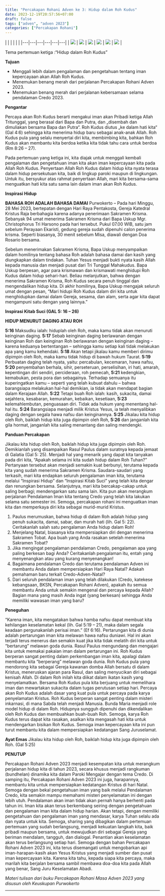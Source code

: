 ```yaml
---
title: "Percakapan Rohani Adven ke 3: Hidup dalam Roh Kudus"
date: 2023-12-19T20:57:56+07:00
draft: false
tags: ["adven", "adven 2023"]
categories: ["Percakapan Rohani"]
---
```

| | | | | |
|---|---|---|---|---|---|
| ![](/img/adven19des231.avif) | ![](/img/adven19des232.avif)  | ![](/img/adven19des233.avif)  | ![](/img/adven19des23.avif) | ![](/img/adven19des234.avif) | ![](/img/adven19des235.avif) |

Tema pertemuan ketiga :“Hidup dalam Roh Kudus” 

**Tujuan** 

-   Menggali lebih dalam pengalaman dan pengetahuan tentang iman kepercayaan akan Allah Roh Kudus.
-   Menemukan benang merah dari perjalanan Percakapan Rohani Adven 2023.
-   Menemukan benang merah dari perjalanan kebersamaan selama pendalaman Credo 2023.

**Pengantar** 

Percaya akan Roh Kudus berarti mengakui iman akan Pribadi ketiga Allah Tritunggal, yang berasal dari Bapa dan Putra, dan „disembah dan dimuliakan bersama Bapa dan Putra“. Roh Kudus diutus „ke dalam hati kita“ (Gal 4:6) sehingga kita menerima hidup baru sebagai anak-anak Allah. Roh Kudus pula yang selalu menyertai diri kita, membimbing kita, bahkan Roh Kudus akan membantu kita berdoa ketika kita tidak tahu cara untuk berdoa (Rm 8:26 – 27). 

Pada pertemuan yang ketiga ini, kita diajak untuk menggali kembali pengalaman dan pengetahuan iman kita akan iman kepercayaan kita pada Allah Roh Kudus. Penyertaan Allah Roh Kudus dalam hidup kita nyata terasa dalam hidup persekutuan kita, baik di lingkup paroki maupun di lingkungan. Untuk itu, bersyukur atas rahmat penyertaan Allah, mari kita bersama-sama menguatkan hati kita satu sama lain dalam iman akan Roh Kudus. 

**Inspirasi Hidup** 

**BAHASA ROH ADALAH BAHASA DAMAI** 
Purwokerto – Pada hari Minggu, 28 Mei 2023, bertepatan dengan Hari Raya Pentakosta, Gereja Katedral Kristus Raja berbahagia karena adanya penerimaan Sakramen Krisma. Sebanyak 94 umat menerima Sakramen Krisma dari Bapa Uskup Mgr. Christophorus Tri Harsono pada hari tersebut. Pukul 07.00 WIB, satu jam sebelum Perayaan Ekaristi, gedung gereja sudah dipenuhi calon penerima krisma. Seperti biasanya, 30 menit sebelum Misa, diawali dengan Doa Rosario bersama. 

Sebelum menerimakan Sakramen Krisma, Bapa Uskup menyampaikan dalam homilinya tentang bahasa Roh adalah bahasa damai dan kasih yang diungkapkan dalam tindakan. Tuhan Yesus menjadi bukti nyata kasih Allah kepada manusia dan menjadi pusat dari Tri Tunggal Mahakudus. Bapa Uskup berpesan, agar para krismawan dan krismawati menghidupi Roh Kudus dalam hidup sehari-hari. Beliau melanjutkan, bahwa dengan menerima Sakramen Krisma, Roh Kudus secara penuh tinggal dan mengendalikan hidup kita. Di akhir homilinya, Bapa Uskup mengajak seluruh umat dengan pesan, “Mari hidupi Roh Kudus dalam diri kita untuk menghidupkan damai dalam Gereja, sesama, dan alam, serta agar kita dapat mengampuni satu dengan yang lainnya.”

**Inspirasi Kitab Suci (GAL 5: 16 – 26)**

**HIDUP MENURUT DAGING ATAU ROH**

**5:16** Maksudku ialah: hiduplah oleh Roh, maka kamu tidak akan menuruti keinginan daging. 
**5:17** Sebab keinginan daging berlawanan dengan keinginan Roh dan keinginan Roh berlawanan dengan keinginan daging – karena keduanya bertentangan – sehingga kamu setiap kali tidak melakukan apa yang kamu kehendaki. 
**5:18** Akan tetapi jikalau kamu memberi dirimu dipimpin oleh Roh, maka kamu tidak hidup di bawah hukum Taurat. 
**5:19** Perbuatan daging telah nyata, yaitu: percabulan, kecemaran, hawa nafsu, 
**5:20** penyembahan berhala, sihir, perseteruan, perselisihan, iri hati, amarah, kepentingan diri sendiri, percideraan, roh pemecah, 
**5:21** kedengkian, kemabukan, pesta pora dan sebagainya. Terhadap semuanya itu kuperingatkan kamu – seperti yang telah kubuat dahulu – bahwa barangsiapa melakukan hal-hal demikian, ia tidak akan mendapat bagian dalam Kerajaan Allah. 
**5:22** Tetapi buah Roh ialah: kasih, sukacita, damai sejahtera, kesabaran, kemurahan, kebaikan, kesetiaan, 
**5:23** kelemahlembutan, penguasaan diri. Tidak ada hukum yang menentang hal-hal itu. 
**5:24** Barangsiapa menjadi milik Kristus Yesus, ia telah menyalibkan daging dengan segala hawa nafsu dan keinginannya. 
**5:25** Jikalau kita hidup oleh Roh, baiklah hidup kita juga dipimpin oleh Roh, 
**5:26** dan janganlah kita gila hormat, janganlah kita saling menantang dan saling mendengki. 

**Panduan Percakapan** 

Jikalau kita hidup oleh Roh, baiklah hidup kita juga dipimpin oleh Roh. Demikianlah yang disampaikan Rasul Paulus dalam suratnya kepada jemaat di Galatia (Gal 5: 25). Menjadi hal yang menarik yang dapat kita tanyakan pada diri kita, “Apakah selama ini kita sudah hidup dalam Roh Tuhan?” Pertanyaan tersebut akan menjadi semakin kuat berbunyi, terutama kepada kita yang sudah menerima Sakramen Krisma. 
Saudara-saudari yang terkasih, mari kita endapkan seluruh pengalaman iman kita, terutama melalui “Inspirasi Hidup” dan “Inspirasi Kitab Suci” yang telah kita dengar dan renungkan bersama. Selanjutnya, mari kita bercakap-cakap untuk saling berbagi; mendengarkan satu sama lain. Kita pun akan merangkum perjalanan Pendalaman Iman kita tentang Credo yang telah kita lakukan selama satu semester ini. Semoga, percakapan rohani ini menguatkan iman kita dan memperkaya diri kita sebagai murid-murid Kristus. 

1.  Paulus merumuskan, bahwa hidup di dalam Roh adalah hidup yang penuh sukacita, damai, sabar, dan murah hati (lih. Gal 5: 22). Ceritakanlah salah satu pengalaman Anda hidup dalam Roh!
2.  Menjelang Natal, biasanya kita mempersiapkan diri dengan menerima Sakramen Tobat. Apa buah yang Anda rasakan setelah menerima Sakramen Tobat?
3.  Jika mengingat pengalaman pendalaman Credo, pengalaman apa yang paling berkesan bagi Anda? Ceritakanlah pengalaman itu, entah yang menyenangkan atau yang kurang menyenangkan!
4.  Bagaimana pendalaman Credo dan terutama pendalaman Adven ini membantu Anda dalam mempersiapkan Hari Raya Natal? Adakah pemahaman baru terkait Credo-Adven-Natal?
5.  Dari seluruh pendalaman iman yang telah dilakukan (Credo, katekese kebangsaan, BKSN, Percakapan Rohani Adven), apakah itu semua membantu Anda untuk semakin mengenal dan percaya kepada Allah? Bagian mana yang masih Anda ingat (yang berkesan) sehingga Anda memiliki wawasan iman yang baru? 

**Peneguhan** 

“Karena iman, kita mengatakan bahwa hamba nafsu dapat membuat kita kehilangan keselamatan kekal (lih. Gal 5:19 – 21), maka dalam segala keadaan pergunakanlah perisai iman.” (Ef 6:16). 
Pertarungan kita di dunia adalah pertarungan iman kita melawan hawa nafsu duniawi. Hal ini akan terjadi terus menerus dan semakin kuat jika kita tidak melatih diri kita untuk “bertarung” melawan goda dunia. Rasul Paulus mengundang dan mengajari kita untuk memakai pakaian iman dalam pertarungan ini. 
Roh Kudus berperan sangat penting dalam perkembangan iman kita, apalagi dalam membantu kita “berperang” melawan goda dunia. Roh Kudus pula yang mendorong kita sebagai Gereja kawanan domba Allah bersatu di dalam Kristus, meneruskan ajaran para Rasul, dan saling menyucikan diri sebagai kenisah Allah. 
Di dalam Roh inilah kita diikat dalam ikatan kasih yang menyelamatkan. Bersama Roh Kudus pula kita berjuang untuk memelihara iman dan mewartakan sukacita dalam tugas perutusan setiap hari. Percaya akan Roh Kudus adalah dasar yang kuat pula untuk percaya pada karya penyelamatan Kristus. Roh Kudus berperan sangat penting dalam misteri inkarnasi, di mana Sabda telah menjadi Manusia. Bunda Maria menjadi role model hidup di dalam Roh. Hidupnya sungguh dipenuhi dan dikendalikan oleh Roh Kudus dan membuahkan buah-buah Roh. 
Semoga, karya Roh Kudus terus dapat kita rasakan, asalkan kita mengasah hati kita untuk mendengarkan bisikan Roh Kudus. Semoga iman kepercayaan kita ini pun turut membantu kita dalam mempersiapkan kedatangan Sang Juruselamat. 

**Ayat Emas** 
Jikalau kita hidup oleh Roh, baiklah hidup kita juga dipimpin oleh Roh. (Gal 5:25) 

**PENUTUP** 

Percakapan Rohani Adven 2023 menjadi kesempatan kita untuk merangkum perjalanan hidup kita di tahun 2023, secara khusus menjadi rangkuman (bundhelan) dinamika kita dalam Paroki Mengajar dengan tema Credo. 
Di samping itu, Percakapan Rohani Adven 2023 ini juga, harapannya, membantu kita untuk mempersiapkan kedatangan Kristus di hari Natal. Semoga dengan bekal pengetahuan iman yang baik melalui Pendalaman Credo, kita semakin mampu memahami misteri penyelamatan ini dengan lebih utuh. 
Pendalaman akan iman tidak akan pernah hanya berhenti pada tahun ini. Iman kita akan terus berkembang seiring dengan pengetahuan dan pengalaman iman kita dalam hidup harian. Akan tetapi, dengan memiliki pengetahuan dan pengalaman iman yang mendasar, karya Tuhan selalu ada dan nyata untuk kita. 
Semoga, sharing yang dibagikan dalam pertemuan pertemuan yang sudah berlangsung, menjadi kekuatan langkah kita, baik pribadi maupun bersama, untuk mewujudkan diri sebagai Gereja yang beriman mendalam, tangguh, dan dialogal. 
Penantian akan keselamatan akan terus berlangsung setiap hari. Semoga dengan bahan Percakapan Rohani Adven 2023 ini, kita terus disemangati untuk mengobarkan api iman-harapan-kasih akan Yesus Kristus yang menjadi sumber dan pusat iman kepercayaan kita. 
Karena kita tahu, kepada siapa kita percaya, maka marilah kita berjalan bersama sambil membawa doa-doa kita pada Allah yang benar, Sang Juru Keselamatan Abadi.

*Materi tulisan dari buku Percakapan Rohani Masa Adven 2023 yang disusun oleh Keuskupan Purwokerto*

------------------------------------------------------------------------